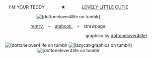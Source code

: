 <p align="center">
  I'M YOUR TEDDY⠀⠀ ⠀ ⠀ ★⠀⠀ ⠀ ⠀ <ins>LOVELY LITTLE CUTIE</ins>
</p>

<p align="center">
  <img src="https://64.media.tumblr.com/2cf9793e0746c1bb1d7064b4f82504a1/fb46aad48f364cda-06/s400x600/f6993af52739f81f4a91259f779a5fd34b2f4c5f.pnj" alt="[dottonelover4life on tumblr]"/>
</p>

<p align="center">
  <a href=https://rentry.co/blameshed)>rentry.</a> ⠀–⠀ <a href=https://shedletsky.atabook.org/)>atabook.</a> ⠀–⠀ strawpage.
</p>

<p align="right">
graphics by <ins>dottonelover4life!</ins>
</p>

<p align="center">
<img src="https://64.media.tumblr.com/0bed0d82788df0e9e0fddbcfb0e2af0b/fb46aad48f364cda-51/s100x200/1348e7622ad9a8fcdf0da842a92abe0a6466197a.gifv" alt="[dottonelover4life on tumblr"/> <img src="https://64.media.tumblr.com/df46f281553fbd91f9c9af4ae4d38b50/1401af7bb0bc9e44-06/s250x400/95d107852a08ec98a61deb9ee47bc1db63a28edb.gifv" alt="[lazycat-graphics on tumblr]"/>
<img src="https://64.media.tumblr.com/ca1ea2b722dc0c82f3abd1faa6d857ba/fb46aad48f364cda-af/s100x200/4fb72168c3a3e90d03585a01bd411eb117677e3a.gifv" alt="[dottonelover4life on tumblr"/>
</p>
